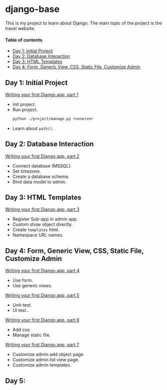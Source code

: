 # django-base
This is my project to learn about Django. 
The main topic of the project is the travel website.

#### Table of contents
- [Day 1: Initial Project](#day-1-initial-project)
- [Day 2: Database Interaction](#day-2-database-interaction)
- [Day 3: HTML Templates](#day-3-html-templates)
- [Day 4: Form, Generic View, CSS, Static File, Customize Admin](#day-4-form-generic-view-css-static-file-customize-admin)


## Day 1: Initial Project
[Writing your first Django app, part 1](https://docs.djangoproject.com/en/4.1/intro/tutorial01/)


- Init project.
- Run project.
    ```bash
    python ./project/manage.py runserver
    ```
- Learn about `path()`.

## Day 2: Database Interaction
[Writing your first Django app, part 2](https://docs.djangoproject.com/en/4.1/intro/tutorial02/)

- Connect database (MSSQL).
- Set timezone.
- Create a database schema.
- Bind data model to admin.

## Day 3: HTML Templates
[Writing your first Django app, part 3](https://docs.djangoproject.com/en/4.1/intro/tutorial03/)

- Register Sub-app in admin app.
- Custom show object directly.
- Create `templates` html.
- Namespace URL names.

## Day 4: Form, Generic View, CSS, Static File, Customize Admin
[Writing your first Django app, part 4](https://docs.djangoproject.com/en/4.1/intro/tutorial04/)

- Use form.
- Use generic views.

[Writing your first Django app, part 5](https://docs.djangoproject.com/en/4.1/intro/tutorial05/)

- Unit-test.
- UI test..

[Writing your first Django app, part 6](https://docs.djangoproject.com/en/4.1/intro/tutorial06/)

- Add css.
- Manage static file.

[Writing your first Django app, part 7](https://docs.djangoproject.com/en/4.1/intro/tutorial07/)

- Customize admin add object page.
- Customize admin list view page.
- Customize admin templates.

## Day 5:
